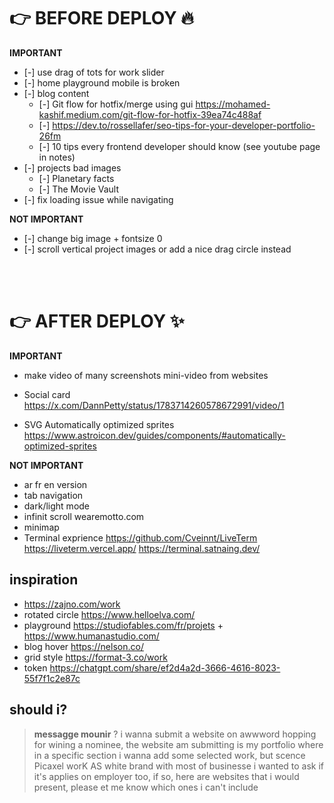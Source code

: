 # 👉 BEFORE DEPLOY 🔥

**IMPORTANT**

- [-] use drag of tots for work slider
- [-] home playground mobile is broken
- [-] blog content
  - [-] Git flow for hotfix/merge using gui https://mohamed-kashif.medium.com/git-flow-for-hotfix-39ea74c488af
  - [-] https://dev.to/rossellafer/seo-tips-for-your-developer-portfolio-26fm
  - [-] 10 tips every frontend developer should know (see youtube page in notes)
- [-] projects bad images
  - [-] Planetary facts
  - [-] The Movie Vault
- [-] fix loading issue while navigating

**NOT IMPORTANT**

- [-] change big image + fontsize 0
- [-] scroll vertical project images or add a nice drag circle instead

<br><br>

# 👉 AFTER DEPLOY ✨

**IMPORTANT**

- make video of many screenshots mini-video from websites

- Social card
  https://x.com/DannPetty/status/1783714260578672991/video/1

- SVG Automatically optimized sprites https://www.astroicon.dev/guides/components/#automatically-optimized-sprites

**NOT IMPORTANT**

- ar fr en version
- tab navigation
- dark/light mode
- infinit scroll wearemotto.com
- minimap
- Terminal exprience https://github.com/Cveinnt/LiveTerm
  https://liveterm.vercel.app/
  https://terminal.satnaing.dev/

## inspiration

- https://zajno.com/work
- rotated circle https://www.helloelva.com/
- playground https://studiofables.com/fr/projets + https://www.humanastudio.com/
- blog hover https://nelson.co/
- grid style https://format-3.co/work
- token https://chatgpt.com/share/ef2d4a2d-3666-4616-8023-55f7f1c2e87c

## should i?

> **messagge mounir** ?
> i wanna submit a website on awwword hopping for wining a nominee, the website am submitting is my portfolio where in a specific section i wanna add some selected work, but scence Picaxel worK AS white brand with most of businesse i wanted to ask if it's applies on employer too, if so, here are websites that i would present, please et me know which ones i can't include

